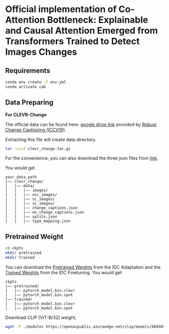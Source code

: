 # Official implementation of Co-Attention Bottleneck: Explainable and Causal Attention Emerged from Transformers Trained to Detect Images Changes

## Requirements

```sh
conda env create -f env.yml
conda activate cab
```


## Data Preparing

**For CLEVR-Change**

The official data can be found here: [google drive link](https://drive.google.com/file/d/1HJ3gWjaUJykEckyb2M0MB4HnrJSihjVe/view) provided by [Robust Change Captioning (ICCV19)](https://github.com/Seth-Park/RobustChangeCaptioning). 

Extracting this file will create data directory.

```sh
tar -xzvf clevr_change.tar.gz
```

For the convenience, you can also download the three json files from [link](https://drive.google.com/drive/folders/1g8QD6Y3La8cIamE7jeSSlXTw8G3r5Q8o?usp=sharing).

You would get

```
your_data_path
|–– clevr_change/
|   |–– data/
|   |   |–– images/
|   |   |–– nsc_images/
|   |   |–– sc_images/
|   |   |–– sc_images/
|   |   |–– change_captions.json
|   |   |–– no_change_captions.json
|   |   |–– splits.json
|   |   |–– type_mapping.json
```


## Pretrained Weight

```sh
cd ckpts
mkdir pretrained
mkdir trained
```

You can download the [Pretrained Weights](https://drive.google.com/drive/folders/1qOYVpZy57clJPF6AThsnO0Tfy4zq-gg1?usp=sharing) from the IDC Adaptation and the [Trained Weights](https://drive.google.com/drive/folders/18UfIvwKt0EE14EbogJycMmANpUJtsZbE?usp=sharing) from the IDC Finetuning. You would get

```
ckpts
|–– pretrained/
|   |–– pytorch_model.bin.clevr
|   |–– pytorch_model.bin.spot
|–– trained/
|   |–– pytorch_model.bin.clevr
|   |–– pytorch_model.bin.spot
```

Download CLIP (ViT-B/32) weight,
```sh
wget -P ./modules https://openaipublic.azureedge.net/clip/models/40d365715913c9da98579312b702a82c18be219cc2a73407c4526f58eba950af/ViT-B-32.pt
```

